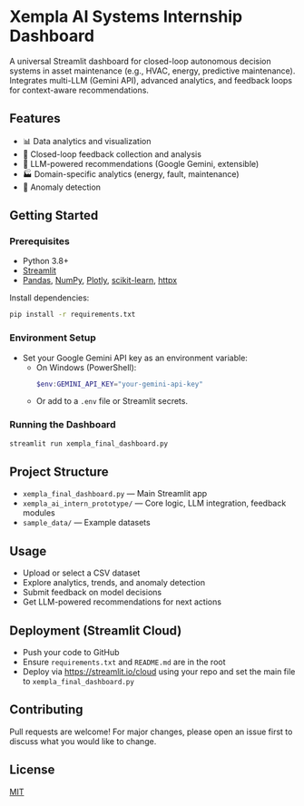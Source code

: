 # Xempla AI Systems Internship Dashboard

A universal Streamlit dashboard for closed-loop autonomous decision systems in asset maintenance (e.g., HVAC, energy, predictive maintenance). Integrates multi-LLM (Gemini API), advanced analytics, and feedback loops for context-aware recommendations.

## Features
- 📊 Data analytics and visualization
- 🔄 Closed-loop feedback collection and analysis
- 🤖 LLM-powered recommendations (Google Gemini, extensible)
- 🏭 Domain-specific analytics (energy, fault, maintenance)
- 🚨 Anomaly detection

## Getting Started

### Prerequisites
- Python 3.8+
- [Streamlit](https://streamlit.io/)
- [Pandas](https://pandas.pydata.org/), [NumPy](https://numpy.org/), [Plotly](https://plotly.com/python/), [scikit-learn](https://scikit-learn.org/), [httpx](https://www.python-httpx.org/)

Install dependencies:
```bash
pip install -r requirements.txt
```

### Environment Setup
- Set your Google Gemini API key as an environment variable:
  - On Windows (PowerShell):
    ```powershell
    $env:GEMINI_API_KEY="your-gemini-api-key"
    ```
  - Or add to a `.env` file or Streamlit secrets.

### Running the Dashboard
```bash
streamlit run xempla_final_dashboard.py
```

## Project Structure
- `xempla_final_dashboard.py` — Main Streamlit app
- `xempla_ai_intern_prototype/` — Core logic, LLM integration, feedback modules
- `sample_data/` — Example datasets

## Usage
- Upload or select a CSV dataset
- Explore analytics, trends, and anomaly detection
- Submit feedback on model decisions
- Get LLM-powered recommendations for next actions

## Deployment (Streamlit Cloud)
- Push your code to GitHub
- Ensure `requirements.txt` and `README.md` are in the root
- Deploy via https://streamlit.io/cloud using your repo and set the main file to `xempla_final_dashboard.py`

## Contributing
Pull requests are welcome! For major changes, please open an issue first to discuss what you would like to change.

## License
[MIT](LICENSE) 